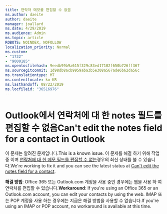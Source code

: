 ```yaml
---
title: 연락처 메모를 편집할 수 없음
ms.author: daeite
author: daeite
manager: joallard
ms.date: 4/29/2019
ms.audience: Admin
ms.topic: article
ROBOTS: NOINDEX, NOFOLLOW
localization_priority: Normal
ms.custom:
- "1732"
- "9000185"
ms.openlocfilehash: 9eedb99b9a615f329c83ed17102f650b726ff367
ms.sourcegitcommit: 1d98db8acb9959aba3b5e308a567ade6b62da56c
ms.translationtype: MT
ms.contentlocale: ko-KR
ms.lasthandoff: 08/22/2019
ms.locfileid: "36516976"
---
```

# <a name="cant-edit-the-notes-field-for-a-contact-in-outlook"></a><span data-ttu-id="5efd3-102">Outlook에서 연락처에 대 한 notes 필드를 편집할 수 없음</span><span class="sxs-lookup"><span data-stu-id="5efd3-102">Can't edit the notes field for a contact in Outlook</span></span>

<span data-ttu-id="5efd3-103">이 문제는 알려진 문제입니다.</span><span class="sxs-lookup"><span data-stu-id="5efd3-103">This is a known issue.</span></span> <span data-ttu-id="5efd3-104">이 문제를 해결 하기 위해 작업 중 이며 [연락처에 대 한 메모 필드를 편집할 수 없는](https://support.office.com/article/fb8394ce-04ce-48b5-bae4-be46f77f10fe)경우의 최신 상태를 볼 수 있습니다.</span><span class="sxs-lookup"><span data-stu-id="5efd3-104">We're working to fix it and you can see the latest status at [Can't edit the notes field for a contact](https://support.office.com/article/fb8394ce-04ce-48b5-bae4-be46f77f10fe).</span></span>

<span data-ttu-id="5efd3-105">**해결 방법**: Office 365 또는 Outlook.com 계정을 사용 중인 경우에는 웹을 사용 하 여 연락처를 편집할 수 있습니다.</span><span class="sxs-lookup"><span data-stu-id="5efd3-105">**Workaround**: If you're using an Office 365 or an Outlook.com account, you can edit your contacts by using the web.</span></span> <span data-ttu-id="5efd3-106">IMAP 또는 POP 계정을 사용 하는 경우에는 지금은 해결 방법을 사용할 수 없습니다.</span><span class="sxs-lookup"><span data-stu-id="5efd3-106">If you're using an IMAP or POP account, no workaround is available at this time.</span></span>